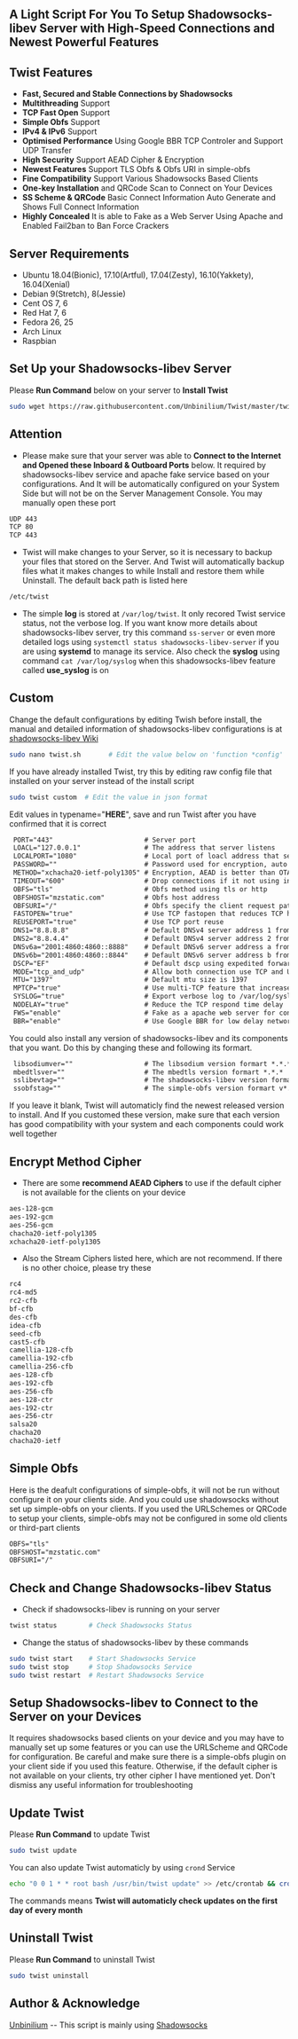 ## A Light Script For You To Setup Shadowsocks-libev Server with High-Speed Connections and Newest Powerful Features

## Twist Features
- **Fast, Secured and Stable Connections by Shadowsocks**
- **Multithreading** Support
- **TCP Fast Open** Support
- **Simple Obfs** Support
- **IPv4 & IPv6** Support
- **Optimised Performance** Using Google BBR TCP Controler and Support UDP Transfer
- **High Security** Support AEAD Cipher & Encryption
- **Newest Features** Support TLS Obfs & Obfs URI in simple-obfs
- **Fine Compatibility** Support Various Shadowsocks Based Clients
- **One-key Installation** and QRCode Scan to Connect on Your Devices
- **SS Scheme & QRCode** Basic Connect Information Auto Generate and Shows Full Connect Information
- **Highly Concealed** It is able to Fake as a Web Server Using Apache and Enabled Fail2ban to Ban Force Crackers

## Server Requirements
- Ubuntu 18.04(Bionic), 17.10(Artful), 17.04(Zesty), 16.10(Yakkety), 16.04(Xenial)
- Debian 9(Stretch), 8(Jessie) 
- Cent OS 7, 6
- Red Hat 7, 6
- Fedora 26, 25
- Arch Linux
- Raspbian

## Set Up your Shadowsocks-libev Server
Please **Run Command** below on your server to **Install Twist**
```bash
sudo wget https://raw.githubusercontent.com/Unbinilium/Twist/master/twist -O twist.sh && chmod -x twist.sh && bash twist.sh
```

## Attention
- Please make sure that your server was able to **Connect to the Internet and Opened these Inboard & Outboard Ports** below. It required by shadowsocks-libev service and apache fake service based on your configurations. And It will be automatically configured on your System Side but will not be on the Server Management Console. You may manually open these port
```txt
UDP 443
TCP 80
TCP 443
```
- Twist will make changes to your Server, so it is necessary to backup your files that stored on the Server. And Twist will automatically backup files what it makes changes to while Install and restore them while Uninstall. The default back path is listed here
```txt
/etc/twist
```
- The simple **log** is stored at ```/var/log/twist```. It only recored Twist service status, not the verbose log. If you want know more details about shadowsocks-libev server, try this command ```ss-server``` or even more detailed logs using ```systemctl status shadowsocks-libev-server``` if you are using **systemd** to manage its service. Also check the **syslog** using command ```cat /var/log/syslog``` when this shadowsocks-libev feature called **use_syslog** is on

## Custom
Change the default configurations by editing Twish before install, the manual and detailed information of shadowsocks-libev configurations is at <a href="https://github.com/shadowsocks/shadowsocks/wiki/Configuration-via-Config-File" target="_blank">shadowsocks-libev Wiki</a>
```bash
sudo nano twist.sh       # Edit the value below on 'function *config'
```
If you have already installed Twist, try this by editing raw config file that installed on your server instead of the install script 
```bash
sudo twist custom  # Edit the value in json format
```
Edit values in typename="**HERE**", save and run Twist after you have confirmed that it is correct
```txt
 PORT="443"                       # Server port
 LOACL="127.0.0.1"                # The address that server listens
 LOCALPORT="1080"                 # Local port of loacl address that server listens
 PASSWORD=""                      # Password used for encryption, auto generate if left free
 METHOD="xchacha20-ietf-poly1305" # Encryption, AEAD is better than OTA cipher which is already departed
 TIMEOUT="600"                    # Drop connections if it not using in seconds
 OBFS="tls"                       # Obfs method using tls or http
 OBFSHOST="mzstatic.com"          # Obfs host address
 OBFSURI="/"                      # Obfs specify the client request path uri
 FASTOPEN="true"                  # Use TCP fastopen that reduces TCP handshake time
 REUSEPORT="true"                 # Use TCP port reuse
 DNS1="8.8.8.8"                   # Default DNSv4 server address 1 from Google Public DNS
 DNS2="8.8.4.4"                   # Default DNSv4 server address 2 from Google Public DNS
 DNSv6a="2001:4860:4860::8888"    # Default DNSv6 server address a from Google Public DNSv6
 DNSv6b="2001:4860:4860::8844"    # Default DNSv6 server address b from Google Public DNSv6
 DSCP="EF"                        # Default dscp using expedited forwarding
 MODE="tcp_and_udp"               # Allow both connection use TCP and UDP
 MTU="1397"                       # Default mtu size is 1397
 MPTCP="true"                     # Use multi-TCP feature that increase network speed, kernel ver > 4.0 required
 SYSLOG="true"                    # Export verbose log to /var/log/syslog
 NODELAY="true"                   # Reduce the TCP respond time delay
 FWS="enable"                     # Fake as a apache web server for concealing
 BBR="enable"                     # Use Google BBR for low delay network to get faster speed
```
You could also install any version of shadowsocks-libev and its components that you want. Do this by changing these and following its formart.
```txt
 libsodiumver=""                  # The libsodium version formart *.*.*
 mbedtlsver=""                    # The mbedtls version formart *.*.*
 sslibevtag=""                    # The shadowsocks-libev version formart v*.*.*
 ssobfstag=""                     # The simple-obfs version formart v*.*
```
If you leave it blank, Twist will automaticly find the newest released version to install. And If you customed these version, make sure that each version has good compatibility with your system and each components could work well together

## Encrypt Method Cipher
- There are some **recommend AEAD Ciphers** to use if the default cipher is not available for the clients on your device
```txt
aes-128-gcm
aes-192-gcm
aes-256-gcm
chacha20-ietf-poly1305
xchacha20-ietf-poly1305
```
- Also the Stream Ciphers listed here, which are not recommend. If there is no other choice, please try these
```txt
rc4
rc4-md5
rc2-cfb
bf-cfb
des-cfb
idea-cfb
seed-cfb
cast5-cfb
camellia-128-cfb
camellia-192-cfb
camellia-256-cfb
aes-128-cfb
aes-192-cfb
aes-256-cfb
aes-128-ctr
aes-192-ctr
aes-256-ctr
salsa20
chacha20
chacha20-ietf
```

## Simple Obfs
Here is the deafult configurations of simple-obfs, it will not be run without configure it on your clients side. And you could use shadowsocks without set up simple-obfs on your clients. If you used the URLSchemes or QRCode to setup your clients, simple-obfs may not be configured in some old clients or third-part clients
```txt
OBFS="tls"
OBFSHOST="mzstatic.com"
OBFSURI="/"
```

## Check and Change Shadowsocks-libev Status
- Check if shadowsocks-libev is running on your server
```bash
twist status        # Check Shadowsocks Status
```
- Change the status of shadowsocks-libev by these commands
```bash
sudo twist start    # Start Shadowsocks Service
sudo twist stop     # Stop Shadowsocks Service
sudo twist restart  # Restart Shadowsocks Service
```

## Setup Shadowsocks-libev to Connect to the Server on your Devices
It requires shadowsocks based clients on your device and you may have to manually set up some features or you can use the URLScheme and QRCode for configuration. Be careful and make sure there is a simple-obfs plugin on your client side if you used this feature. Otherwise, if the default cipher is not available on your clients, try other cipher I have mentioned yet. Don't dismiss any useful information for troubleshooting

## Update Twist
Please **Run Command** to update Twist
```bash
sudo twist update
```
You can also update Twist automaticly by using ```crond``` Service
```bash
echo "0 0 1 * * root bash /usr/bin/twist update" >> /etc/crontab && crontab -u root /etc/crontab
```
The commands means **Twist will automaticly check updates on the first day of every month**


## Uninstall Twist
Please **Run Command** to uninstall Twist
```bash
sudo twist uninstall
```

## Author & Acknowledge
<a href="https://github.com/Unbinilium" target="_blank">Unbinilium</a> -- This script is mainly using <a href="https://github.com/shadowsocks" target="_blank">Shadowsocks</a>
